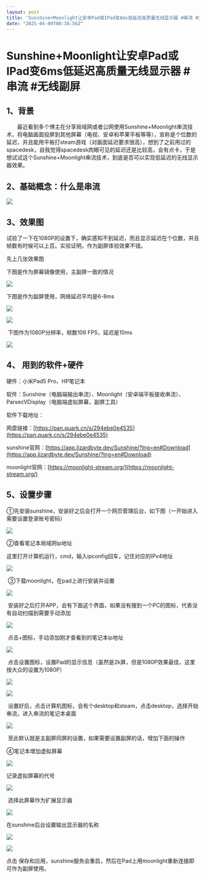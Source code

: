 ```yaml
---
layout: post
title: 'Sunshine+Moonlight让安卓Pad或IPad变6ms低延迟高质量无线显示器 #串流 #无线副屏'
date: "2025-04-09T00:38:56Z"
---
```

Sunshine+Moonlight让安卓Pad或IPad变6ms低延迟高质量无线显示器 #串流 #无线副屏
======================================================

1、背景
----

　　最近看到多个博主在分享局域网或者公网使用Sunshine+Moonlight串流技术，将电脑画面投屏到其他屏幕（电视、安卓和苹果平板等等），宣称是个位数的延迟，并且能用平板打steam游戏（对画面延迟要求很高），想到了之前用过的spacedesk，自我觉得spacedesk肉眼可见的延迟还是比较高，会有点卡，于是想试试这个Sunshine+Moonlight串流技术，到底是否可以实现低延迟的无线显示器效果。

2、基础概念：什么是串流
------------

![](https://img2024.cnblogs.com/blog/564664/202504/564664-20250409000937934-163676986.png)

3、效果图
-----

试验了一下在1080P的设置下，确实感知不到延迟，而且显示延迟在个位数，并且帧数有时候可以上百。实验证明，作为副屏体验效果不错。

先上几张效果图

下图是作为屏幕镜像使用，主副屏一致的情况

![](https://img2024.cnblogs.com/blog/564664/202504/564664-20250408235430629-531113160.jpg)

下图是作为副屏使用，网络延迟平均是6-8ms

![](https://img2024.cnblogs.com/blog/564664/202504/564664-20250409001617959-2226551.jpg)

![](https://img2024.cnblogs.com/blog/564664/202504/564664-20250409001410121-1378969876.jpg)

 下图作为1080P分辨率，帧数106 FPS，延迟是10ms

![](https://img2024.cnblogs.com/blog/564664/202504/564664-20250409001713181-288438339.jpg)

4、 用到的软件+硬件
-----------

硬件：小米Pad5 Pro、HP笔记本

软件：Sunshine（电脑端输出串流）、Moonlight（安卓端平板接收串流）、ParsecVDisplay（电脑端虚拟屏幕，副屏工具）

软件下载地址：

网盘链接：[https://pan.quark.cn/s/294ebe0e4535](https://pan.quark.cn/s/294ebe0e4535)

sunshine官网：[https://app.lizardbyte.dev/Sunshine/?lng=en#Download](https://app.lizardbyte.dev/Sunshine/?lng=en#Download)

moonlight官网：[https://moonlight-stream.org/](https://moonlight-stream.org/)

5、设置步骤
------

①先安装sunshine，安装好之后会打开一个网页管理后台，如下图（一开始进入需要设置登录账号密码）

![](https://img2024.cnblogs.com/blog/564664/202504/564664-20250409002927129-1412895447.png)

②查看笔记本局域网ip地址

这里打开计算机运行，cmd，输入ipconfig回车，记住对应的IPv4地址

![](https://img2024.cnblogs.com/blog/564664/202504/564664-20250409003140476-1532851863.png)

 ③下载moonlight，在pad上进行安装并设置

![](https://img2024.cnblogs.com/blog/564664/202504/564664-20250409004113340-1469377817.png)

 安装好之后打开APP，会有下面这个界面，如果没有搜到一个PC的图标，代表没有自动扫描到需要手动添加

![](https://img2024.cnblogs.com/blog/564664/202504/564664-20250409004141219-1903998482.jpg)

 点击+图标，手动添加刚才查看到的笔记本ip地址

![](https://img2024.cnblogs.com/blog/564664/202504/564664-20250409004259687-1315772916.jpg)

 点击设置图标，设置Pad的显示信息（虽然是2k屏，但是1080P效果最佳，这里按大众的设置为1080P）

![](https://img2024.cnblogs.com/blog/564664/202504/564664-20250409004452814-451812776.png)

![](https://img2024.cnblogs.com/blog/564664/202504/564664-20250409004518012-1918884281.png)

 设置好后，点击计算机图标，会有个desktop和steam，点击desktop，选择开始串流，进入串流的笔记本桌面

![](https://img2024.cnblogs.com/blog/564664/202504/564664-20250409004646758-79469073.jpg)

 至此默认就是主副屏同屏的设置，如果需要设置副屏的话，增加下面的操作

④笔记本增加虚拟屏幕

![](https://img2024.cnblogs.com/blog/564664/202504/564664-20250409005008561-1239903354.png)

记录虚拟屏幕的代号

![](https://img2024.cnblogs.com/blog/564664/202504/564664-20250409005125991-178944257.png)

 选择此屏幕作为扩展显示器

![](https://img2024.cnblogs.com/blog/564664/202504/564664-20250409005043123-1611162307.png)

在sunshine后台设置输出显示器的名称

![](https://img2024.cnblogs.com/blog/564664/202504/564664-20250409005224051-1374359144.png)

![](https://img2024.cnblogs.com/blog/564664/202504/564664-20250409005255887-235940009.png)

点击 保存和应用，sunshine服务会重启，然后在Pad上用moonlight重新连接即可作为副屏使用。